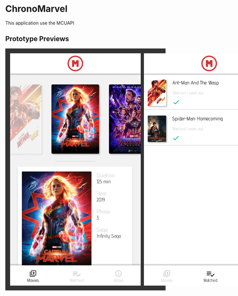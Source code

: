 # ChronoMarvel

This application use the MCUAPI

## Prototype Previews
<div style="background: #333; padding: 10px; display: flex; flex-direction: row;">
  <img src="./previews/Main.png" style="padding: 5px">
  <img src="./previews/Watched.png" style="padding: 5px">
  <img src="./previews/About.png" style="padding: 5px">
</div>
